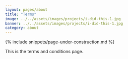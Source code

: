 ```yaml
---
layout: pages/about
title: "Terms"
image: ../../assets/images/projects/i-did-this-1.jpg
banner: ../../assets/images/projects/i-did-this-1.jpg
category: about
---
```

{% include snippets/page-under-construction.md %}

This is the terms and conditions page.